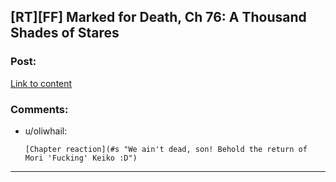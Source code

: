## [RT][FF] Marked for Death, Ch 76: A Thousand Shades of Stares

### Post:

[Link to content](https://forums.sufficientvelocity.com/threads/marked-for-death-a-rational-naruto-quest.24481/page-1126#post-7067976)

### Comments:

- u/oliwhail:
  ```
  [Chapter reaction](#s "We ain't dead, son! Behold the return of Mori 'Fucking' Keiko :D")
  ```

---

